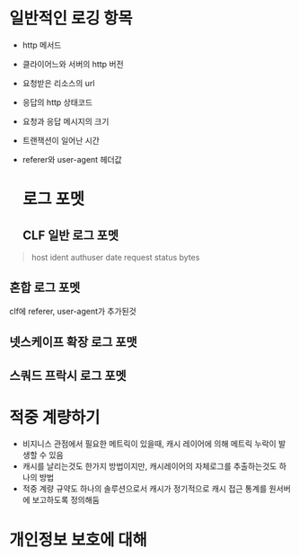 # 일반적인 로깅 항목
- http 메서드
- 클라이어느와 서버의 http 버전
- 요청받은 리소스의 url
- 응답의 http 상태코드
- 요청과 응답 메시지의 크기
- 트랜잭션이 일어난 시간
- referer와 user-agent 헤더값


  # 로그 포멧
  ## CLF 일반 로그 포멧
>   host ident authuser date request status bytes
  ## 혼합 로그 포멧
  clf에 referer, user-agent가 추가된것

  ## 넷스케이프 확장 로그 포맷
  ## 스쿼드 프락시 로그 포멧

  # 적중 계량하기
  - 비지니스 관점에서 필요한 메트릭이 있을때, 캐시 레이어에 의해 메트릭 누락이 발생할 수 있음
  - 캐시를 날리는것도 한가지 방법이지만, 캐시레이어의 자체로그를 추출하는것도 하나의 방법
  - 적중 계량 규약도 하나의 솔루션으로서 캐시가 정기적으로 캐시 접근 통계를 원서버에 보고하도록 정의해둠

# 개인정보 보호에 대해
